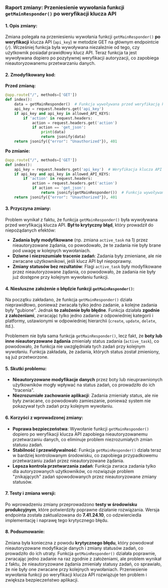 ### Raport zmiany: Przeniesienie wywołania funkcji `getMainResponder()` po weryfikacji klucza API

#### 1. **Opis zmiany:**
Zmiana polegała na przeniesieniu wywołania funkcji `getMainResponder()` **po weryfikacji** klucza API (`api_key`) w metodzie GET na głównym endpointcie (`/`). Wcześniej funkcja była wywoływana niezależnie od tego, czy użytkownik posiadał prawidłowy klucz API. Teraz funkcja ta jest wywoływana dopiero po pozytywnej weryfikacji autoryzacji, co zapobiega nieautoryzowanemu przetwarzaniu danych.

#### 2. **Zmodyfikowany kod:**
**Przed zmianą:**

```python
@app.route("/", methods=['GET'])
def index():
    data = getMainResponder()  # Funkcja wywoływana przed weryfikacją klucza API
    api_key = request.headers.get('api_key')
    if api_key and api_key in allowed_API_KEYS:
        if 'action' in request.headers:
            action = request.headers.get('action')
            if action == 'get_json':
                print(data)
                return jsonify(data)
    return jsonify({"error": "Unauthorized"}), 401
```

**Po zmianie:**

```python
@app.route("/", methods=['GET'])
def index():
    api_key = request.headers.get('api_key')  # Weryfikacja klucza API przed wywołaniem funkcji
    if api_key and api_key in allowed_API_KEYS:
        if 'action' in request.headers:
            action = request.headers.get('action')
            if action == 'get_json':
                return jsonify(getMainResponder())  # Funkcja wywoływana dopiero po weryfikacji
    return jsonify({"error": "Unauthorized"}), 401
```

#### 3. **Przyczyna zmiany:**

Problem wynikał z faktu, że funkcja `getMainResponder()` była wywoływana przed weryfikacją klucza API. **Był to krytyczny błąd**, który prowadził do niepożądanych efektów:
- **Zadania były modyfikowane** (np. zmiana `active_task` na 1) przez nieautoryzowane żądania, co powodowało, że te zadania nie były brane pod uwagę w kolejnych wywołaniach.
- **Dziwne i niezrozumiałe tracenie zadań**: Zadania były zmieniane, ale nie zwracane użytkownikowi, jeśli klucz API był niepoprawny.
- **Zmiany statusów bez rezultatów**: Flagi `active_task` były modyfikowane przez nieautoryzowane żądania, co powodowało, że zadania nie były już dostępne przy kolejnym wywołaniu funkcji.

#### 4. **Niesłuszne założenie o błędzie funkcji `getMainResponder()`**:
Na początku zakładano, że funkcja `getMainResponder()` działa nieprawidłowo, ponieważ zwracała tylko jedno zadanie, a kolejne zadania były "gubione". Jednak **to założenie było błędne**. Funkcja działała **zgodnie z założeniami**, zwracając tylko jedno zadanie z odpowiedniej kategorii i platformy, ustawionymi w odpowiedniej hierarchii (`create`, `update`, `delete`, itd.).

Problemem nie była sama funkcja `getMainResponder()`, lecz fakt, że **boty lub inne nieautoryzowane żądania** zmieniały status zadania (`active_task`), co powodowało, że funkcja nie uwzględniała tych zadań przy kolejnym wywołaniu. Funkcja zakładała, że zadania, których status został zmieniony, są już przetworzone.

#### 5. **Skutki problemu:**
- **Nieautoryzowane modyfikacje danych** przez boty lub nieuprawnionych użytkowników mogły wpływać na status zadań, co prowadziło do ich "tracenia".
- **Niezrozumiałe zachowanie aplikacji**: Zadania zmieniały status, ale nie były zwracane, co powodowało zamieszanie, ponieważ system nie pokazywał tych zadań przy kolejnym wywołaniu.

#### 6. **Korzyści z wprowadzonej zmiany:**
- **Poprawa bezpieczeństwa**: Wywołanie funkcji `getMainResponder()` dopiero po weryfikacji klucza API zapobiega nieautoryzowanemu przetwarzaniu danych, co eliminuje problem niezrozumiałych zmian statusu zadań.
- **Stabilność i przewidywalność**: Funkcja `getMainResponder()` działa teraz w bardziej kontrolowanym środowisku, co zapobiega przypadkowemu przetwarzaniu zadań przez nieautoryzowane żądania.
- **Lepsza kontrola przetwarzania zadań**: Funkcja zwraca zadania tylko dla autoryzowanych użytkowników, co rozwiązuje problem "znikających" zadań spowodowanych przez nieautoryzowane zmiany statusów.

#### 7. **Testy i zmiana wersji:**
Po wprowadzeniu zmiany przeprowadzono **testy w środowisku produkcyjnym**, które potwierdziły poprawne działanie rozwiązania. Wersja endpointa została zaktualizowana do **7.41.24.10**, co odzwierciedla implementację i naprawę tego krytycznego błędu.

#### 8. **Podsumowanie:**
Zmiana była konieczna z powodu **krytycznego błędu**, który powodował nieautoryzowane modyfikacje danych i zmiany statusów zadań, co prowadziło do ich utraty. Funkcja `getMainResponder()` działała poprawnie, zwracając jedno zadanie na raz zgodnie z założeniami, ale problem wynikał z faktu, że nieautoryzowane żądania zmieniały statusy zadań, co sprawiało, że nie były one zwracane przy kolejnych wywołaniach. Przeniesienie wywołania funkcji po weryfikacji klucza API rozwiązuje ten problem i zwiększa bezpieczeństwo aplikacji.